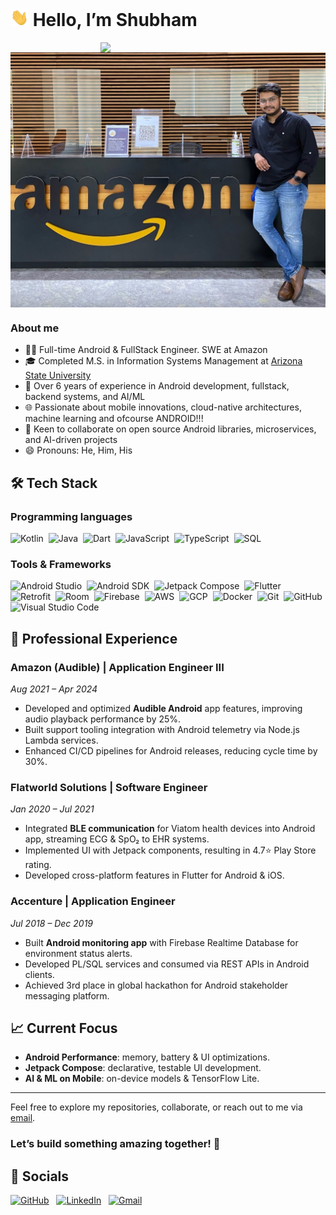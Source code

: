 
# <img src="https://github.com/kevinlee-2000/kevinlee-2000/blob/master/assets/hand_wave.gif" width="29px"> Hello, I’m Shubham  
<img align="right" src="https://github.com/shubham-kislay/assets/android.gif" width="360"/>
<img align="center" src="https://github.com/shubhamkislay/shubhamkislay/blob/main/Amazon_Image.jpeg" width="540"/>

### About me
- 👨‍💻 Full-time Android & FullStack Engineer. SWE at Amazon
- 🎓 Completed M.S. in Information Systems Management at <a href="https://www.asu.edu">Arizona State University</a>  
- 💼 Over 6 years of experience in Android development, fullstack, backend systems, and AI/ML  
- 🌐 Passionate about mobile innovations, cloud-native architectures, machine learning and ofcourse ANDROID!!!
- 🧠 Keen to collaborate on open source Android libraries, microservices, and AI-driven projects  
- 😄 Pronouns: He, Him, His  

<!-- Use this to find badges https://github.com/Ileriayo/markdown-badges -->
## 🛠 Tech Stack

### Programming languages
![Kotlin](https://img.shields.io/badge/-Kotlin-black?style=flat&logo=kotlin&logoColor=0095D5)&nbsp;
![Java](https://img.shields.io/badge/-Java-black?style=flat&logo=Java&logoColor=FFA518)&nbsp;
![Dart](https://img.shields.io/badge/-Dart-black?style=flat&logo=dart&logoColor=0175C2)&nbsp;
![JavaScript](https://img.shields.io/badge/-JavaScript-black?style=flat&logo=javascript&logoColor=F7DF1E)&nbsp;
![TypeScript](https://img.shields.io/badge/-TypeScript-black?style=flat&logo=typescript&logoColor=007ACC)&nbsp;
![SQL](https://img.shields.io/badge/-SQL-black?style=flat&logo=postgresql&logoColor=336791)&nbsp;

### Tools & Frameworks
![Android Studio](https://img.shields.io/badge/-Android%20Studio-black?style=flat&logo=androidstudio&logoColor=3DDC84)&nbsp;
![Android SDK](https://img.shields.io/badge/-Android%20SDK-black?style=flat&logo=android&logoColor=3DDC84)&nbsp;
![Jetpack Compose](https://img.shields.io/badge/-Jetpack%20Compose-black?style=flat&logo=android&logoColor=3DDC84)&nbsp;
![Flutter](https://img.shields.io/badge/-Flutter-black?style=flat&logo=flutter&logoColor=02569B)&nbsp;
![Retrofit](https://img.shields.io/badge/-Retrofit-black?style=flat&logo=Retrofit&logoColor=CB3837)&nbsp;
![Room](https://img.shields.io/badge/-Room-black?style=flat&logo=sqlite&logoColor=003B57)&nbsp;
![Firebase](https://img.shields.io/badge/-Firebase-black?style=flat&logo=firebase&logoColor=FFCA28)&nbsp;
![AWS](https://img.shields.io/badge/-AWS-black?style=flat&logo=amazonaws&logoColor=FF9900)&nbsp;
![GCP](https://img.shields.io/badge/-GCP-black?style=flat&logo=googlecloud&logoColor=4285F4)&nbsp;
![Docker](https://img.shields.io/badge/-Docker-black?style=flat&logo=docker&logoColor=0DB7ED)&nbsp;
![Git](https://img.shields.io/badge/-Git-black?style=flat&logo=git)&nbsp;
![GitHub](https://img.shields.io/badge/-GitHub-black?style=flat&logo=github)&nbsp;
![Visual Studio Code](https://img.shields.io/badge/-Visual%20Studio%20Code-black?style=flat&logo=visual-studio-code&logoColor=007ACC)&nbsp;

## 💼 Professional Experience

### Amazon (Audible) | Application Engineer III  
_Aug 2021 – Apr 2024_  
- Developed and optimized **Audible Android** app features, improving audio playback performance by 25%.  
- Built support tooling integration with Android telemetry via Node.js Lambda services.  
- Enhanced CI/CD pipelines for Android releases, reducing cycle time by 30%.

### Flatworld Solutions | Software Engineer  
_Jan 2020 – Jul 2021_  
- Integrated **BLE communication** for Viatom health devices into Android app, streaming ECG & SpO₂ to EHR systems.  
- Implemented UI with Jetpack components, resulting in 4.7⭐ Play Store rating.  
- Developed cross-platform features in Flutter for Android & iOS.

### Accenture | Application Engineer  
_Jul 2018 – Dec 2019_  
- Built **Android monitoring app** with Firebase Realtime Database for environment status alerts.  
- Developed PL/SQL services and consumed via REST APIs in Android clients.  
- Achieved 3rd place in global hackathon for Android stakeholder messaging platform.

## 📈 Current Focus
- **Android Performance**: memory, battery & UI optimizations.  
- **Jetpack Compose**: declarative, testable UI development.  
- **AI & ML on Mobile**: on-device models & TensorFlow Lite.

---

Feel free to explore my repositories, collaborate, or reach out to me via [email](mailto:shubhamkislay@gmail.com).

### Let’s build something amazing together! 🌟

## 💬 Socials
<a href="https://github.com/shubhamkislay/"><img alt="GitHub" src="https://img.shields.io/badge/github-%23121011.svg?style=flat&logo=github&logoColor=white"/></a> &nbsp;
<a href="https://linkedin.com/in/shubhamkislay/"><img alt="LinkedIn" src="https://img.shields.io/badge/linkedin%20-%230077B5.svg?style=flat&logo=linkedin&logoColor=white"/></a> &nbsp;
<a href="mailto:shubhamkislay@gmail.com"><img alt="Gmail" src="https://img.shields.io/badge/Gmail-D14836?style=flat&logo=gmail&logoColor=white" /></a> &nbsp;
